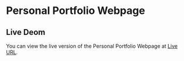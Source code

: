# Personal Portfolio Webpage
## Live Deom

You can view the live version of the Personal Portfolio Webpage at [Live URL](https://alikb14.github.io/free-code-camp-projects/Responsive%20Web%20Design/Survey%20Form/).

